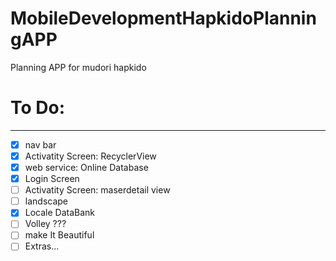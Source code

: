 # MobileDevelopmentHapkidoPlanningAPP
Planning APP for mudori hapkido
# To Do:
--------
+ [x] nav bar
+ [x] Activatity Screen: RecyclerView
+ [x] web service: Online Database
+ [x] Login Screen
+ [ ] Activatity Screen: maserdetail view
+ [ ] landscape
+ [X] Locale DataBank
+ [ ] Volley ???
+ [ ] make It Beautiful 
+ [ ] Extras... 
